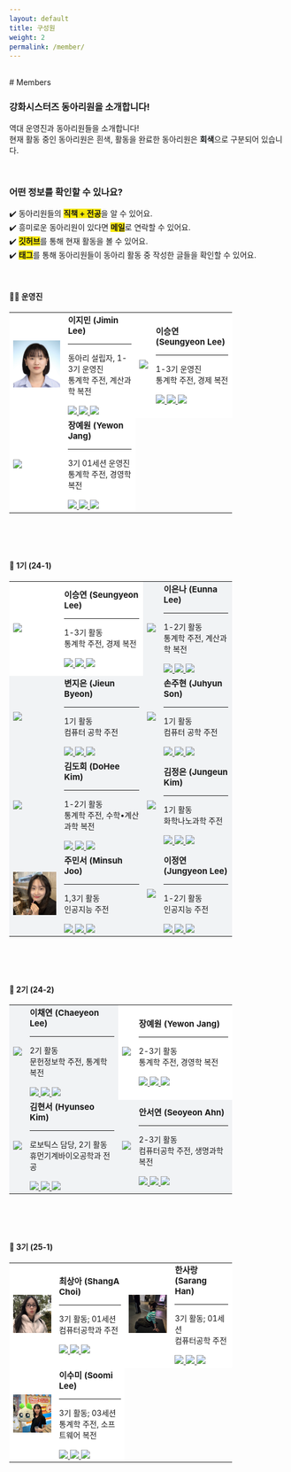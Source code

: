 ```yaml
---
layout: default
title: 구성원
weight: 2
permalink: /member/
---
```


<br>
# Members  
<br>  

### 강화시스터즈 동아리원을 소개합니다! 
역대 운영진과 동아리원들을 소개합니다!  
현재 활동 중인 동아리원은 흰색, 활동을 완료한 동아리원은 <b style="background-color:#f1f3f5;">회색</b>으로 구분되어 있습니다. 

<br>

### 어떤 정보를 확인할 수 있나요? 
✔️ 동아리원들의 <b style="background-color:#f6e705;">직책 + 전공</b>을 알 수 있어요.  
✔️ 흥미로운 동아리원이 있다면 <b style="background-color:#f6e705;">메일</b>로 연락할 수 있어요.  
✔️ <b style="background-color:#f6e705;">깃허브</b>를 통해 현재 활동을 볼 수 있어요.  
✔️ <b style="background-color:#f6e705;">태그</b>를 통해 동아리원들이 동아리 활동 중 작성한 글들을 확인할 수 있어요.  

<br>
<h4>👩‍💻 운영진</h4>
<table style="width: 80%; border-collapse: collapse; table-layout: fixed;">
<tr><td style="background-color:white;">
<img src="../assets/image/members/JiminLee.jpg" width=150/>
</td>
<td style="background-color:white;">
<b style="font-size:15px">이지민 (Jimin Lee)</b> <hr>
동아리 설립자, 1-3기 운영진 <br>
통계학 주전, 계산과학 복전 <br><br>
<a href="https://github.com/Tonnonssi">
<img src="https://img.shields.io/badge/github-181717?style=flat-square&logo=github&logoColor=white"/>
</a>
<a href="mailto:tonnonssi@gmail.com">
<img src="https://img.shields.io/badge/gmail-EA4335?style=flat-square&logo=gmail&logoColor=white"/>
</a>
<a href="/blog/author#이지민"> 
<img src="../assets/image/etc/tag.png" width=18/>
</a>
</td>
<td style="background-color:white;">
<img src="../assets/image/members/SeungyeonLee.jpeg" width=150/>
</td>
<td style="background-color:white;">
<b style="font-size:15px">이승연 (Seungyeon Lee)</b> <hr>
1-3기 운영진 <br>
통계학 주전, 경제 복전 <br><br>
<a href="https://github.com/sabina381">
<img src="https://img.shields.io/badge/github-181717?style=flat-square&logo=github&logoColor=white"/>
</a>
<a href="mailto:sabina2378@ewhain.net">
<img src="https://img.shields.io/badge/gmail-EA4335?style=flat-square&logo=gmail&logoColor=white"/>
</a>
<a href="/blog/author#이승연"> 
<img src="../assets/image/etc/tag.png" width=18/>
</a>
</td>
</tr><tr><td style="background-color:white;">
<img src="../assets/image/members/YewonJang.jpg" width=150/>
</td>
<td style="background-color:white;">
<b style="font-size:15px">장예원 (Yewon Jang)</b> <hr>
3기 01세션 운영진 <br>
통계학 주전, 경영학 복전 <br><br>
<a href="https://github.com/grace0039">
<img src="https://img.shields.io/badge/github-181717?style=flat-square&logo=github&logoColor=white"/>
</a>
<a href="mailto:grace0039@naver.com">
<img src="https://img.shields.io/badge/gmail-EA4335?style=flat-square&logo=gmail&logoColor=white"/>
</a>
<a href="/blog/author#장예원"> 
<img src="../assets/image/etc/tag.png" width=18/>
</a>
</td>
</tr></table>  <br><br><br>
<h4>📕 1기 (24-1)</h4>
<table style="width: 80%; border-collapse: collapse; table-layout: fixed;">
<tr><td style="background-color:white;">
<img src="../assets/image/members/SeungyeonLee.jpeg" width=150/>
</td>
<td style="background-color:white;">
<b style="font-size:15px">이승연 (Seungyeon Lee)</b> <hr>
1-3기 활동 <br>
통계학 주전, 경제 복전 <br><br>
<a href="https://github.com/sabina381">
<img src="https://img.shields.io/badge/github-181717?style=flat-square&logo=github&logoColor=white"/>
</a>
<a href="mailto:sabina2378@ewhain.net">
<img src="https://img.shields.io/badge/gmail-EA4335?style=flat-square&logo=gmail&logoColor=white"/>
</a>
<a href="/blog/author#이승연"> 
<img src="../assets/image/etc/tag.png" width=18/>
</a>
</td>
<td style="background-color:#f1f3f5;">
<img src="../assets/image/members/EunnaLee.jpeg" width=150/>
</td>
<td style="background-color:#f1f3f5;">
<b style="font-size:15px">이은나 (Eunna Lee)</b> <hr>
1-2기 활동 <br>
통계학 주전, 계산과학 복전 <br><br>
<a href="https://github.com/Eunnaeooi">
<img src="https://img.shields.io/badge/github-181717?style=flat-square&logo=github&logoColor=white"/>
</a>
<a href="mailto:len_318@ewha.ac.kr">
<img src="https://img.shields.io/badge/gmail-EA4335?style=flat-square&logo=gmail&logoColor=white"/>
</a>
<a href="/blog/author#이은나"> 
<img src="../assets/image/etc/tag.png" width=18/>
</a>
</td>
</tr><tr><td style="background-color:#f1f3f5;">
<img src="../assets/image/members/JieunByeon.jpeg" width=150/>
</td>
<td style="background-color:#f1f3f5;">
<b style="font-size:15px">변지은 (Jieun Byeon)</b> <hr>
1기 활동 <br>
컴퓨터 공학 주전 <br><br>
<a href="https://github.com/mons-trev">
<img src="https://img.shields.io/badge/github-181717?style=flat-square&logo=github&logoColor=white"/>
</a>
<a href="mailto:bje5774@gmail.com">
<img src="https://img.shields.io/badge/gmail-EA4335?style=flat-square&logo=gmail&logoColor=white"/>
</a>
<a href="/blog/author#변지은"> 
<img src="../assets/image/etc/tag.png" width=18/>
</a>
</td>
<td style="background-color:#f1f3f5;">
<img src="../assets/image/members/JuhyunSon.jpeg" width=150/>
</td>
<td style="background-color:#f1f3f5;">
<b style="font-size:15px">손주현 (Juhyun Son)</b> <hr>
1기 활동 <br>
컴퓨터 공학 주전 <br><br>
<a href="https://github.com/Juhyuns0n">
<img src="https://img.shields.io/badge/github-181717?style=flat-square&logo=github&logoColor=white"/>
</a>
<a href="mailto:juhyunson@ewhain.net">
<img src="https://img.shields.io/badge/gmail-EA4335?style=flat-square&logo=gmail&logoColor=white"/>
</a>
<a href="/blog/author#손주현"> 
<img src="../assets/image/etc/tag.png" width=18/>
</a>
</td>
</tr><tr><td style="background-color:#f1f3f5;">
<img src="../assets/image/members/DoHeeKim.jpeg" width=150/>
</td>
<td style="background-color:#f1f3f5;">
<b style="font-size:15px">김도희 (DoHee Kim)</b> <hr>
1-2기 활동 <br>
통계학 주전, 수학•계산과학 복전 <br><br>
<a href="https://github.com/doheek1m">
<img src="https://img.shields.io/badge/github-181717?style=flat-square&logo=github&logoColor=white"/>
</a>
<a href="mailto:ellakelly1222@gmail.com">
<img src="https://img.shields.io/badge/gmail-EA4335?style=flat-square&logo=gmail&logoColor=white"/>
</a>
<a href="/blog/author#김도희"> 
<img src="../assets/image/etc/tag.png" width=18/>
</a>
</td>
<td style="background-color:#f1f3f5;">
<img src="../assets/image/members/JungeunKim.jpeg" width=150/>
</td>
<td style="background-color:#f1f3f5;">
<b style="font-size:15px">김정은 (Jungeun Kim)</b> <hr>
1기 활동 <br>
화학나노과학 주전 <br><br>
<a href="https://github.com/jung-95">
<img src="https://img.shields.io/badge/github-181717?style=flat-square&logo=github&logoColor=white"/>
</a>
<a href="mailto:21jung@ewhain.net">
<img src="https://img.shields.io/badge/gmail-EA4335?style=flat-square&logo=gmail&logoColor=white"/>
</a>
<a href="/blog/author#김정은"> 
<img src="../assets/image/etc/tag.png" width=18/>
</a>
</td>
</tr><tr><td style="background-color:#f1f3f5;">
<img src="../assets/image/members/MinsuhJoo.jpeg" width=150/>
</td>
<td style="background-color:#f1f3f5;">
<b style="font-size:15px">주민서 (Minsuh Joo)</b> <hr>
1,3기 활동 <br>
인공지능 주전 <br><br>
<a href="https://github.com/juminsuh">
<img src="https://img.shields.io/badge/github-181717?style=flat-square&logo=github&logoColor=white"/>
</a>
<a href="mailto:judyjoo21@ewhain.net">
<img src="https://img.shields.io/badge/gmail-EA4335?style=flat-square&logo=gmail&logoColor=white"/>
</a>
<a href="/blog/author#주민서"> 
<img src="../assets/image/etc/tag.png" width=18/>
</a>
</td>
<td style="background-color:#f1f3f5;">
<img src="../assets/image/members/JungyeonLee.jpeg" width=150/>
</td>
<td style="background-color:#f1f3f5;">
<b style="font-size:15px">이정연 (Jungyeon Lee)</b> <hr>
1-2기 활동 <br>
인공지능 주전 <br><br>
<a href="https://github.com/LeeJungYeonn">
<img src="https://img.shields.io/badge/github-181717?style=flat-square&logo=github&logoColor=white"/>
</a>
<a href="mailto:leejungyeon@ewha.ac.kr">
<img src="https://img.shields.io/badge/gmail-EA4335?style=flat-square&logo=gmail&logoColor=white"/>
</a>
<a href="/blog/author#이정연"> 
<img src="../assets/image/etc/tag.png" width=18/>
</a>
</td>
</tr><tr></tr></table>  <br><br><br>
<h4>📕 2기 (24-2)</h4>
<table style="width: 80%; border-collapse: collapse; table-layout: fixed;">
<tr><td style="background-color:#f1f3f5;">
<img src="../assets/image/members/ChaeyeonLee.jpg" width=150/>
</td>
<td style="background-color:#f1f3f5;">
<b style="font-size:15px">이채연 (Chaeyeon Lee)</b> <hr>
2기 활동 <br>
문헌정보학 주전, 통계학 복전 <br><br>
<a href="https://github.com/CheayeonLee">
<img src="https://img.shields.io/badge/github-181717?style=flat-square&logo=github&logoColor=white"/>
</a>
<a href="mailto:emilylcy0917@gmail.com">
<img src="https://img.shields.io/badge/gmail-EA4335?style=flat-square&logo=gmail&logoColor=white"/>
</a>
<a href="/blog/author#이채연"> 
<img src="../assets/image/etc/tag.png" width=18/>
</a>
</td>
<td style="background-color:white;">
<img src="../assets/image/members/YewonJang.jpg" width=150/>
</td>
<td style="background-color:white;">
<b style="font-size:15px">장예원 (Yewon Jang)</b> <hr>
2-3기 활동 <br>
통계학 주전, 경영학 복전 <br><br>
<a href="https://github.com/grace0039">
<img src="https://img.shields.io/badge/github-181717?style=flat-square&logo=github&logoColor=white"/>
</a>
<a href="mailto:grace0039@naver.com">
<img src="https://img.shields.io/badge/gmail-EA4335?style=flat-square&logo=gmail&logoColor=white"/>
</a>
<a href="/blog/author#장예원"> 
<img src="../assets/image/etc/tag.png" width=18/>
</a>
</td>
</tr><tr><td style="background-color:#f1f3f5;">
<img src="../assets/image/members/HyunseoKim.jpg" width=150/>
</td>
<td style="background-color:#f1f3f5;">
<b style="font-size:15px">김현서 (Hyunseo Kim)</b> <hr>
로보틱스 담당, 2기 활동 <br>
휴먼기계바이오공학과 전공 <br><br>
<a href="https://github.com/HyunseoKim812">
<img src="https://img.shields.io/badge/github-181717?style=flat-square&logo=github&logoColor=white"/>
</a>
<a href="mailto:rlagustj812@gmail.com">
<img src="https://img.shields.io/badge/gmail-EA4335?style=flat-square&logo=gmail&logoColor=white"/>
</a>
<a href="/blog/author#김현서"> 
<img src="../assets/image/etc/tag.png" width=18/>
</a>
</td>
<td style="background-color:#f1f3f5;">
<img src="../assets/image/members/SeoyeonAhn.jpg" width=150/>
</td>
<td style="background-color:#f1f3f5;">
<b style="font-size:15px">안서연 (Seoyeon Ahn)</b> <hr>
2-3기 활동 <br>
컴퓨터공학 주전, 생명과학 복전 <br><br>
<a href="https://github.com/sy-mwish">
<img src="https://img.shields.io/badge/github-181717?style=flat-square&logo=github&logoColor=white"/>
</a>
<a href="mailto:aliceasy504@gmail.com">
<img src="https://img.shields.io/badge/gmail-EA4335?style=flat-square&logo=gmail&logoColor=white"/>
</a>
<a href="/blog/author#안서연"> 
<img src="../assets/image/etc/tag.png" width=18/>
</a>
</td>
</tr><tr></tr></table>  <br><br><br>
<h4>📕 3기 (25-1)</h4>
<table style="width: 80%; border-collapse: collapse; table-layout: fixed;">
<tr><td style="background-color:white;">
<img src="../assets/image/members/ShangAChoi.jpeg" width=150/>
</td>
<td style="background-color:white;">
<b style="font-size:15px">최상아 (ShangA Choi)</b> <hr>
3기 활동; 01세션 <br>
컴퓨터공학과 주전 <br><br>
<a href="https://github.com/jj8ng">
<img src="https://img.shields.io/badge/github-181717?style=flat-square&logo=github&logoColor=white"/>
</a>
<a href="mailto:sowcelco@gmail.com">
<img src="https://img.shields.io/badge/gmail-EA4335?style=flat-square&logo=gmail&logoColor=white"/>
</a>
<a href="/blog/author#최상아"> 
<img src="../assets/image/etc/tag.png" width=18/>
</a>
</td>
<td style="background-color:white;">
<img src="../assets/image/members/saranghan.jpeg" width=150/>
</td>
<td style="background-color:white;">
<b style="font-size:15px">한사랑 (Sarang Han)</b> <hr>
3기 활동; 01세션 <br>
컴퓨터공학 주전 <br><br>
<a href="https://github.com/Sarang-Han">
<img src="https://img.shields.io/badge/github-181717?style=flat-square&logo=github&logoColor=white"/>
</a>
<a href="mailto:hangpfm0518@ewhain.net">
<img src="https://img.shields.io/badge/gmail-EA4335?style=flat-square&logo=gmail&logoColor=white"/>
</a>
<a href="/blog/author#한사랑"> 
<img src="../assets/image/etc/tag.png" width=18/>
</a>
</td>
</tr><tr><td style="background-color:white;">
<img src="../assets/image/members/SooMiiii.jpeg" width=150/>
</td>
<td style="background-color:white;">
<b style="font-size:15px">이수미 (Soomi Lee)</b> <hr>
3기 활동; 03세션 <br>
통계학 주전, 소프트웨어 복전 <br><br>
<a href="https://github.com/SooMiiii">
<img src="https://img.shields.io/badge/github-181717?style=flat-square&logo=github&logoColor=white"/>
</a>
<a href="mailto:smlee010303@gmail.com">
<img src="https://img.shields.io/badge/gmail-EA4335?style=flat-square&logo=gmail&logoColor=white"/>
</a>
<a href="/blog/author#이수미"> 
<img src="../assets/image/etc/tag.png" width=18/>
</a>
</td>
</tr></table>  